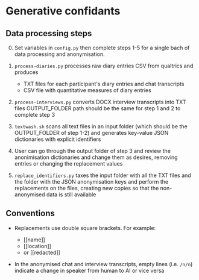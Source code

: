 # Generative confidants

## Data processing steps

0. Set variables in `config.py` then complete steps 1-5 for a single bach of data
processing and anonymisation.

1. `process-diaries.py` processes raw diary entries CSV from qualtrics and produces
    * TXT files for each participant's diary entries and chat transcripts
    * CSV file with quantitative measures of diary entries

2. `process-interviews.py` converts DOCX interview transcripts into TXT files
OUTPUT_FOLDER path should be the same for step 1 and 2 to complete step 3

3. `textwash.sh` scans all text files in an input folder (which should be the 
OUTPUT_FOLDER of step 1-2) and generates key-value JSON dictionaries with
explicit identifiers

4. User can go through the output folder of step 3 and review the anonimisation
dictionaries and change them as desires, removing entries or changing the replacement
values

5. `replace_identifiers.py` taxes the input folder with all the TXT files and
the folder with the JSON anonymisation keys and perform the replacements on the
files, creating new copies so that the non-anonymised data is still available

## Conventions

* Replacements use double square brackets. For example:
    - [[name]]
    - [[location]]
    - or [[redacted]]

* In the anonymised chat and interview transcripts, empty lines (i.e. `/n/n`) 
indicate a change in speaker from human to AI or vice versa